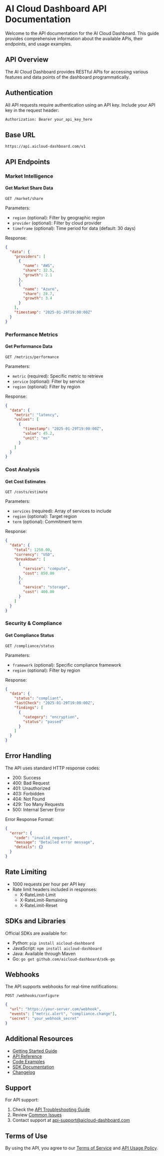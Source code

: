 # AI Cloud Dashboard API Documentation

Welcome to the API documentation for the AI Cloud Dashboard. This guide provides comprehensive information about the available APIs, their endpoints, and usage examples.

## API Overview

The AI Cloud Dashboard provides RESTful APIs for accessing various features and data points of the dashboard programmatically.

## Authentication

All API requests require authentication using an API key. Include your API key in the request header:

```bash
Authorization: Bearer your_api_key_here
```

## Base URL

```
https://api.aicloud-dashboard.com/v1
```

## API Endpoints

### Market Intelligence

#### Get Market Share Data
```http
GET /market/share
```

Parameters:
- `region` (optional): Filter by geographic region
- `provider` (optional): Filter by cloud provider
- `timeframe` (optional): Time period for data (default: 30 days)

Response:
```json
{
  "data": {
    "providers": [
      {
        "name": "AWS",
        "share": 32.5,
        "growth": 2.1
      },
      {
        "name": "Azure",
        "share": 28.7,
        "growth": 3.4
      }
    ],
    "timestamp": "2025-01-29T19:00:00Z"
  }
}
```

### Performance Metrics

#### Get Performance Data
```http
GET /metrics/performance
```

Parameters:
- `metric` (required): Specific metric to retrieve
- `service` (optional): Filter by service
- `region` (optional): Filter by region

Response:
```json
{
  "data": {
    "metric": "latency",
    "values": [
      {
        "timestamp": "2025-01-29T19:00:00Z",
        "value": 45.2,
        "unit": "ms"
      }
    ]
  }
}
```

### Cost Analysis

#### Get Cost Estimates
```http
GET /costs/estimate
```

Parameters:
- `services` (required): Array of services to include
- `region` (optional): Target region
- `term` (optional): Commitment term

Response:
```json
{
  "data": {
    "total": 1250.00,
    "currency": "USD",
    "breakdown": [
      {
        "service": "compute",
        "cost": 850.00
      },
      {
        "service": "storage",
        "cost": 400.00
      }
    ]
  }
}
```

### Security & Compliance

#### Get Compliance Status
```http
GET /compliance/status
```

Parameters:
- `framework` (optional): Specific compliance framework
- `region` (optional): Filter by region

Response:
```json
{
  "data": {
    "status": "compliant",
    "lastCheck": "2025-01-29T19:00:00Z",
    "findings": [
      {
        "category": "encryption",
        "status": "passed"
      }
    ]
  }
}
```

## Error Handling

The API uses standard HTTP response codes:

- 200: Success
- 400: Bad Request
- 401: Unauthorized
- 403: Forbidden
- 404: Not Found
- 429: Too Many Requests
- 500: Internal Server Error

Error Response Format:
```json
{
  "error": {
    "code": "invalid_request",
    "message": "Detailed error message",
    "details": {}
  }
}
```

## Rate Limiting

- 1000 requests per hour per API key
- Rate limit headers included in responses:
  - X-RateLimit-Limit
  - X-RateLimit-Remaining
  - X-RateLimit-Reset

## SDKs and Libraries

Official SDKs are available for:

- Python: `pip install aicloud-dashboard`
- JavaScript: `npm install aicloud-dashboard`
- Java: Available through Maven
- Go: `go get github.com/aicloud-dashboard/sdk-go`

## Webhooks

The API supports webhooks for real-time notifications:

```http
POST /webhooks/configure
```

```json
{
  "url": "https://your-server.com/webhook",
  "events": ["metric.alert", "compliance.change"],
  "secret": "your_webhook_secret"
}
```

## Additional Resources

- [Getting Started Guide](getting-started.md)
- [API Reference](reference.md)
- [Code Examples](examples.md)
- [SDK Documentation](sdk/index.md)
- [Changelog](changelog.md)

## Support

For API support:

1. Check the [API Troubleshooting Guide](troubleshooting.md)
2. Review [Common Issues](common-issues.md)
3. Contact support at api-support@aicloud-dashboard.com

## Terms of Use

By using the API, you agree to our [Terms of Service](terms.md) and [API Usage Policy](usage-policy.md).
